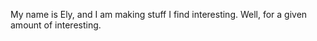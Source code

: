 My name is Ely, and I am making stuff I find interesting. Well, for a given amount of interesting. 
